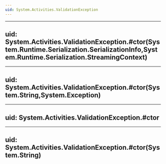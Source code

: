```yaml
---
uid: System.Activities.ValidationException
---
```


---
uid: System.Activities.ValidationException.#ctor(System.Runtime.Serialization.SerializationInfo,System.Runtime.Serialization.StreamingContext)
---

---
uid: System.Activities.ValidationException.#ctor(System.String,System.Exception)
---

---
uid: System.Activities.ValidationException.#ctor
---

---
uid: System.Activities.ValidationException.#ctor(System.String)
---
